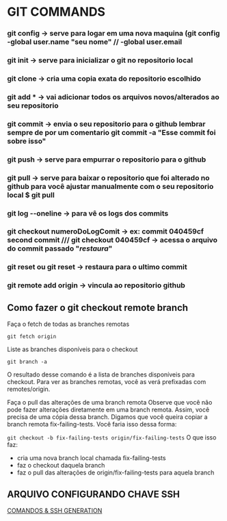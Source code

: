 # GIT COMMANDS

### git config  -> serve para logar em uma nova maquina (git config -global user.name "seu nome" // -global user.email
### git init -> serve para inicializar o git no repositorio local 
### git clone <repository URL> -> cria uma copia exata do repositorio escolhido
### git add * -> vai adicionar todos os arquivos novos/alterados ao seu repositorio
### git commit -> envia o seu repositorio para o github lembrar sempre de por um comentario git commit -a "Esse commit foi sobre isso"
### git push -> serve para empurrar o repositorio para o github 
### git pull  -> serve para baixar o repositorio que foi alterado no github para você ajustar manualmente com o seu repositorio local $ git pull <URL>
### git log --oneline  -> para vê os logs dos commits
### git checkout numeroDoLogComit   -> ex: commit 040459cf second commit /// git checkout 040459cf   -> acessa o arquivo do commit passado "*restaura*"
### git reset <file> ou git reset  -> restaura para o ultimo commit
### git remote add origin <repository URL>  -> vincula ao repositorio github
## Como fazer o git checkout remote branch
<p>Faça o fetch de todas as branches remotas</p> 
<code>git fetch origin</code>
<p>Liste as branches disponíveis para o checkout</p> 
<code>git branch -a</code>
<p>O resultado desse comando é a lista de branches disponíveis para checkout. Para ver as branches remotas, você as verá prefixadas com remotes/origin.</p> 

<p>Faça o pull das alterações de uma branch remota
Observe que você não pode fazer alterações diretamente em uma branch remota. Assim, você precisa de uma cópia dessa branch. Digamos que você queira copiar a branch remota fix-failing-tests. Você faria isso dessa forma:</p> 
<code>git checkout -b fix-failing-tests origin/fix-failing-tests</code>
O que isso faz:
<ul>
<li>cria uma nova branch local chamada fix-failing-tests</li>
<li>faz o checkout daquela branch</li>
<li>faz o pull das alterações de origin/fix-failing-tests para aquela branch</li>
</ul>


## ARQUIVO CONFIGURANDO CHAVE SSH
<a href=https://docs.google.com/document/d/e/2PACX-1vSIUrYS_BFVGejzUAu7IFVKa7uqsqzjL_QluDWmTLMVVKP5VfGXceTtXMXGxefqs9LDvEDNWcwmjZC6/pub>COMANDOS & SSH GENERATION</a>
